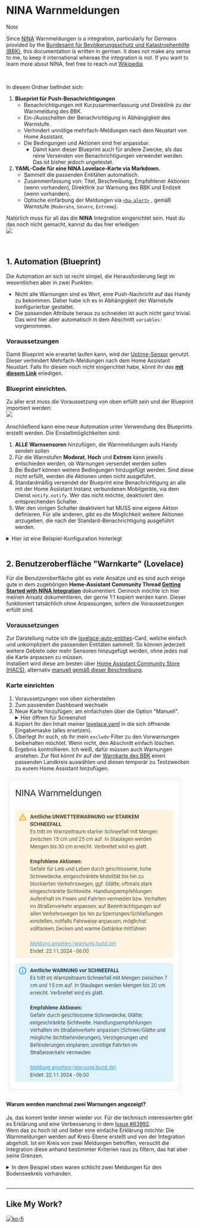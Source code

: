 # NINA Warnmeldungen
> [!NOTE]  
> Since [NINA](https://www.home-assistant.io/integrations/nina/) Warnmeldungen is a integration, particularly for Germans provided by the [Bundesamt für Bevölkerungsschutz und Katastrophenhilfe (BBK)](https://www.bbk.bund.de/DE/Warnung-Vorsorge/Warn-App-NINA/Warnung-im-Web/warnung-im-web_node.html), this documentation is written in german. It does not make any sense to me, to keep it international whereas the integration is not. If you want to learn more about NINA, feel free to reach out [Wikipedia](https://de.wikipedia.org/wiki/Warn-App_NINA).

<br>

In diesem Ordner befindet sich:
1. **Blueprint für Push-Benachrichtigungen**
   - Benachrichtigungen mit Kurzusammenfassung und Direktlink zu der Warnmeldung des BBK.
   - Ein-/Ausschalten der Benachrichtigung in Abhängigkeit des Warnstufe.
   - Verhindert unnötige mehrfach-Meldungen nach dem Neustart von Home Assistant.
   - Die Bedingungen und Aktionen sind frei anpassbar.
      - Damit kann dieser Blueprint auch für andere Zwecke, als das reine Versenden von Benachrichtigungen verwendet werden. Das ist bisher jedoch ungetestet.
2. **YAML-Code für eine NINA Lovelace-Karte via Markdown.**
   - Sammelt die passenden Entitäten automatisch.
   - Zusammenfassung von: Titel, Beschreibung, Empfohlener Aktionen (wenn vorhanden), Direktlink zur Warnung des BBK und Endzeit (wenn vorhanden).
   - Optische einfärbung der Meldungen via [`<ha-alert>`](https://design.home-assistant.io/#components/ha-alert) , gemäß Warnstufe (`Moderate`, `Severe`, `Extreme`).

Natürlich muss für all das die **NINA** Integration eingerichtet sein. Hast du das noch nicht gemacht, kannst du das hier erledigen: <br>
<a href="https://my.home-assistant.io/redirect/config_flow_start?domain=nina" class="my badge" target="_blank"><img src="https://my.home-assistant.io/badges/config_flow_start.svg"></a>

<br>

## 1. Automation (Blueprint)
Die Automation an sich ist recht simpel, die Herausforderung liegt im wesentlichen aber in zwei Punkten:
- Nicht alle Warnungen sind es Wert, eine Push-Nachricht auf das Handy zu bekommen. Daher habe ich es in Abhängigkeit der Warnstufe konfigurierbar gestaltet.
- Die passenden Attribute heraus zu schneiden ist auch nicht ganz trivial. Das wird hier aber automatisch in dem Abschnitt `variables:` vorgenommen.

### Voraussetzungen
Damit Blueprint wie erwartet laufen kann, wird der [Uptime-Sensor](https://www.home-assistant.io/integrations/uptime/) genutzt. Dieser verhindert Mehrfach-Meldungen nach dem Home Assistant Neustart. Falls Ihr diesen noch nicht eingerichtet habe, könnt ihr das **[mit diesem Link](https://my.home-assistant.io/redirect/config_flow_start?domain=uptime)** erledigen.

### Blueprint einrichten.
Zu aller erst muss die Voraussetzung von oben erfüllt sein und der Blueprint importiert werden: <br>
<a href="https://my.home-assistant.io/redirect/blueprint_import/?blueprint_url=FIXME" target="_blank"><img src="https://my.home-assistant.io/badges/blueprint_import.svg"></a> <br>

Anschließend kann eine neue Automation unter Verwendung des Blueprints erstellt werden. Die Einstellmöglichkeiten sind:
1. **ALLE Warnsensoren** hinzufügen, die Warnmeldungen aufs Handy senden sollen  
2. Für die Warnstufen **Moderat**, **Hoch** und **Extrem** kann jeweils entschieden werden, ob Warnungen versendet werden sollen  
3. Bei Bedarf können weitere Bedingungen hinzugefügt werden. Sind diese nicht erfüllt, werden die Aktionen unten nicht ausgeführt. 
4. Standardmäßig versendet der Blueprint eine Benachrichtigung an alle mit der Home Assistant Instanz verbundenen Mobilgeräte, via dem Dienst `notify.notify`. Wer das nicht möchte, deaktiviert den entsprechenden Schalter.
5. Wer den vorigen Schalter deaktiviert hat MUSS eine eigene Aktion definieren. Für alle anderen, gibt es die Möglichkeit weitere Aktionen anzugeben, die nach der Standard-Benachrichtigung ausgeführt werden.

<details>
   <summary>Hier ist eine Beispiel-Konfiguration hinterlegt</summary>  
   <img src="blueprint_setup.png" width=600px/>
</details>
<br>

## 2. Benutzeroberfläche "Warnkarte" (Lovelace)
Für die Benutzeroberfläche gibt es viele Ansätze und es sind auch einige gute in dem zugehörigen **Home-Assistant Community Thread [Getting Started with NINA Integration](https://community.home-assistant.io/t/getting-started-with-nina-integration/388468)** dokumentiert. Dennoch möchte ich hier meinen Ansatz dokumentieren, der gerne 1:1 kopiert werden kann. Dieser funktioniert tatsächlich ohne Anpassungen, sofern die Voraussetzungen erfüllt sind.

### Voraussetzungen
Zur Darstellung nutze ich die [lovelace-auto-entities](https://github.com/thomasloven/lovelace-auto-entities)-Card, welche einfach und unkompliziert die passenden Entitäten sammelt. So können jederzeit weitere Gebiete oder mehr Sensoren hinzugefügt werden, ohne jedes mal die Karte anpassen zu müssen.  
Installiert wird diese am besten über [Home Assistant Community Store (HACS)](https://www.hacs.xyz/docs/use/), alternativ [manuell gemäß dieser Beschreibung](https://github.com/thomasloven/hass-config/wiki/Lovelace-Plugins).

### Karte einrichten
1. Voraussetzungen von oben sicherstellen
2. Zum passenden Dashboard wechseln
3. Neue Karte hinzufügen; am einfachsten über die Option "Manuell".  
    <details>
    <summary>Hier öffnen für Screenshot</summary>  
    <img src="add_card_manual.png" width=600px/>
    </details>
4. Kopiert Ihr den Inhalt meiner [lovelace.yaml](lovelace.yaml) in die sich öffnende Eingabemaske (alles ersetzen).
5. Überlegt Ihr euch, ob Ihr mein `exclude`-Filter zu den Vorwarnungen beibehalten möchtet. Wenn nicht, den Abschnitt einfach löschen.
6. Ergebnis kontrollieren. Ich weiß, dafür müssen auch Warnungen anstehen. Zur Not könnt ihr auf der [Warnkarte des BBK](https://warnung.bund.de/meldungen) einen passenden Landkreis auswählen und diesen temporär zu Testzwecken zu eurem Home Assistant hinzufügen.  

![Beispiel-Screenshot](example_card.png)

#### Warum werden manchmal zwei Warnungen angezeigt?
Ja, das kommt leider immer wieder vor. Für die technisch interessierten gibt es Erklärung und eine Verbesserung in dem [Issue #83992](https://github.com/home-assistant/core/issues/83992).  
Wem das zu hoch ist und lieber eine einfache Erklärung möchte: Die Warnmeldungen werden auf Kreis-Ebene erstellt und von der Integration abgeholt. Ist ein Kreis von zwei Meldungen betroffen, versucht die Integration diese anhand bestimmter Kriterien raus zu filtern, das hat aber seine Grenzen.
<details>
<summary>In dem Beispiel oben waren schlicht zwei Meldungen für den Bodenseekreis vorhanden.</summary>  
<img src="area_explained.png" width=600px/>

> **Tipp:** Nutzt die [Affected Area Filter](https://www.home-assistant.io/integrations/nina/#affected-area-filter) der Integration, um Falschmeldungen zu reduzieren. Hat in dem Fall oben zwar auch nicht geholfen, das ist aber so selten geworden, dass es verschmerzbar ist. Und wer sich mir Regex schwer tut, nutzt einfach die Website [regex101](https://regex101.com/) oder mein Beispiel und passt es sich an:  
`.*Meckenbeuren.*|.*Schussen.*|.*Bodensee.*|.*weitere.*|.*Württemberg.*|.*eutschland.*` (Das `D` fehlt mit Absicht, weil sonst "Süddeutschland" kein Match wäre)
</details>

<br>

---

## Like My Work?
[![ko-fi](https://ko-fi.com/img/githubbutton_sm.svg)](https://ko-fi.com/I3I4160K4Y)
